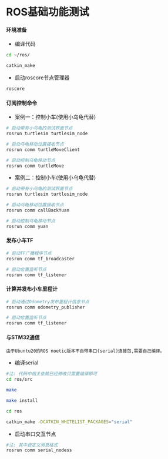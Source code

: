 # ROS基础功能测试

#### 环境准备

* 编译代码

```bash
cd ~/ros/

catkin_make
```

* 启动roscore节点管理器

```bash
roscore
```

#### 订阅控制命令

* 案例一：控制小车(使用小乌龟代替)

```bash
# 启动带有小乌龟的测试界面节点
rosrun turtlesim turtlesim_node

# 启动乌龟移动位置接收节点
rosrun comm turtleMoveClient

# 启动控制乌龟移动节点
rosrun comm turtleMove
```

* 案例二：控制小车(使用小乌龟代替)

```bash
# 启动带有小乌龟的测试界面节点
rosrun turtlesim turtlesim_node

# 启动乌龟移动位置接收节点
rosrun comm callBackYuan

# 启动控制乌龟移动节点
rosrun comm yuan
```

#### 发布小车TF

```bash
# 启动TF广播程序节点
rosrun comm tf_broadcaster

# 启动位置监听节点
rosrun comm tf_listener
```

#### 计算并发布小车里程计

```bash
# 启动通过Odometry发布里程计信息节点
rosrun comm odometry_publisher

# 启动位置监听节点
rosrun comm tf_listener
```

#### 与STM32通信

```text
由于Ubuntu20的ROS noetic版本不自带串口(serial)连接包,需要自己编译。
```

* 编译serial
```bash
#注: 代码中相关依赖已经修改只需要编译即可
cd ros/src

make

make install

cd ros

catkin_make -DCATKIN_WHITELIST_PACKAGES="serial"
```

* 启动串口交互节点

```bash
#注: 其中自定义消息格式
rosrun comm serial_nodess
```
